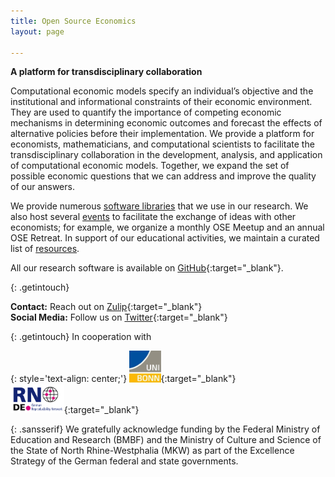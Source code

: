 ```yaml
---
title: Open Source Economics
layout: page

---
```


**A platform for transdisciplinary collaboration**

Computational economic models specify an individual’s objective and the institutional
and informational constraints of their economic environment. They are used to quantify
the importance of competing economic mechanisms in determining economic outcomes and
forecast the effects of alternative policies before their implementation. We provide a
platform for economists, mathematicians, and computational scientists to facilitate the
transdisciplinary collaboration in the development, analysis, and application of
computational economic models. Together, we expand the set of possible economic
questions that we can address and improve the quality of our answers.

We provide numerous [software libraries](software) that we use in our research. We also
host several [events](events) to facilitate the exchange of ideas with other economists;
for example, we organize a monthly OSE Meetup and an annual OSE Retreat. In support of
our educational activities, we maintain a curated list of [resources](resources).

All our research software is available on
[GitHub](https://github.com/OpenSourceEconomics){:target="_blank"}.


{: .getintouch}

**Contact:** Reach out on [Zulip](https://ose.zulipchat.com/#){:target="_blank"}<br>
**Social Media:** Follow us on [Twitter](https://twitter.com/open_econ){:target="_blank"}

{: .getintouch}
In cooperation with

{: style='text-align: center;'}
[<img src="/assets/images/uni5.jpg" alt="U Bonn logo" width="10%"/>](https://www.uni-bonn.de/en){:target="_blank"}&nbsp; &emsp; &emsp; &emsp;
[<img src="/assets/images/RN_German.png" alt="GRN logo" width="17%"/>](https://reproducibilitynetwork.de/){:target="_blank"}

{: .sansserif}
We gratefully acknowledge funding by the Federal Ministry of Education and Research
(BMBF) and the Ministry of Culture and Science of the State of North Rhine-Westphalia
(MKW) as part of the Excellence Strategy of the German federal and state governments.